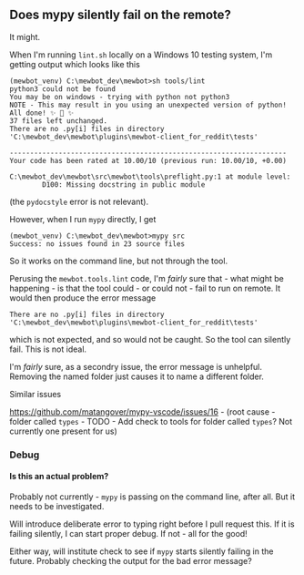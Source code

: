 <!--
SPDX-FileCopyrightText: 2023 Mewbot Developers <mewbot@quicksilver.london>

SPDX-License-Identifier: BSD-2-Clause
-->

## Does mypy silently fail on the remote?

It might.

When I'm running `lint.sh` locally on a Windows 10 testing system, I'm getting output which looks like this

```shell
(mewbot_venv) C:\mewbot_dev\mewbot>sh tools/lint
python3 could not be found
You may be on windows - trying with python not python3
NOTE - This may result in you using an unexpected version of python!
All done! ✨ 🍰 ✨
37 files left unchanged.
There are no .py[i] files in directory 'C:\mewbot_dev\mewbot\plugins\mewbot-client_for_reddit\tests'

--------------------------------------------------------------------
Your code has been rated at 10.00/10 (previous run: 10.00/10, +0.00)

C:\mewbot_dev\mewbot\src\mewbot\tools\preflight.py:1 at module level:
        D100: Missing docstring in public module
```

(the `pydocstyle` error is not relevant).

However, when I run `mypy` directly, I get

```shell
(mewbot_venv) C:\mewbot_dev\mewbot>mypy src
Success: no issues found in 23 source files
```

So it works on the command line, but not through the tool.

Perusing the `mewbot.tools.lint` code, I'm _fairly_ sure that - what might be happening - is that the tool could - or could not - fail to run on remote.
It would then produce the error message

```shell
There are no .py[i] files in directory 'C:\mewbot_dev\mewbot\plugins\mewbot-client_for_reddit\tests'
```

which is not expected, and so would not be caught.
So the tool can silently fail.
This is not ideal.

I'm _fairly_ sure, as a secondry issue, the error message is unhelpful.
Removing the named folder just causes it to name a different folder.

Similar issues

https://github.com/matangover/mypy-vscode/issues/16 - (root cause - folder called `types` - TODO - Add check to tools for folder called `types`? Not currently one present for us)

### Debug

#### Is this an actual problem?

Probably not currently - `mypy` is passing on the command line, after all.
But it needs to be investigated.

Will introduce deliberate error to typing right before I pull request this.
If it is failing silently, I can start proper debug.
If not - all for the good!

Either way, will institute check to see if `mypy` starts silently failing in the future.
Probably checking the output for the bad error message?